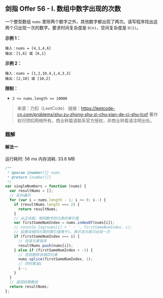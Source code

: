 ## 剑指 Offer 56 - I. 数组中数字出现的次数

一个整型数组 `nums` 里除两个数字之外，其他数字都出现了两次。请写程序找出这两个只出现一次的数字。要求时间复杂度是 `O(n)`，空间复杂度是 `O(1)`。

**示例 1：**

```
输入：nums = [4,1,4,6]
输出：[1,6] 或 [6,1]
```

**示例 2：**

```
输入：nums = [1,2,10,4,1,4,3,3]
输出：[2,10] 或 [10,2]
```

**限制：**

- `2 <= nums.length <= 10000`

> 来源：力扣（LeetCode）
> 链接：https://leetcode-cn.com/problems/shu-zu-zhong-shu-zi-chu-xian-de-ci-shu-lcof
> 著作权归领扣网络所有。商业转载请联系官方授权，非商业转载请注明出处。

### 题解

#### 解法一

运行耗时: 56 ms 内存消耗: 33.6 MB

```javascript
/**
 * @param {number[]} nums
 * @return {number[]}
 */
var singleNumbers = function (nums) {
  var resultNums = [];
  // 反向遍历
  for (var i = nums.length - 1; i >= 0; i--) {
    if (resultNums.length === 2) {
      return resultNums;
    }
    // 从正向取，相同数字的元素的索引值
    var firstSameNumIndex = nums.indexOf(nums[i]);
    // console.log(nums[i] + ' : ', firstSameNumIndex, i);
    // 如果该相同元素的索引值等于i，表示该元素只出现一次
    if (firstSameNumIndex === i) {
      // 将该元素保存
      resultNums.push(nums[i]);
    } else if (firstSameNumIndex > -1) {
      // 否则删除该相同元素
      nums.splice(firstSameNumIndex, 1);
      // 同时累减i
      i--;
    }
  }
  // 返回结果数组
  return resultNums;
};
```
